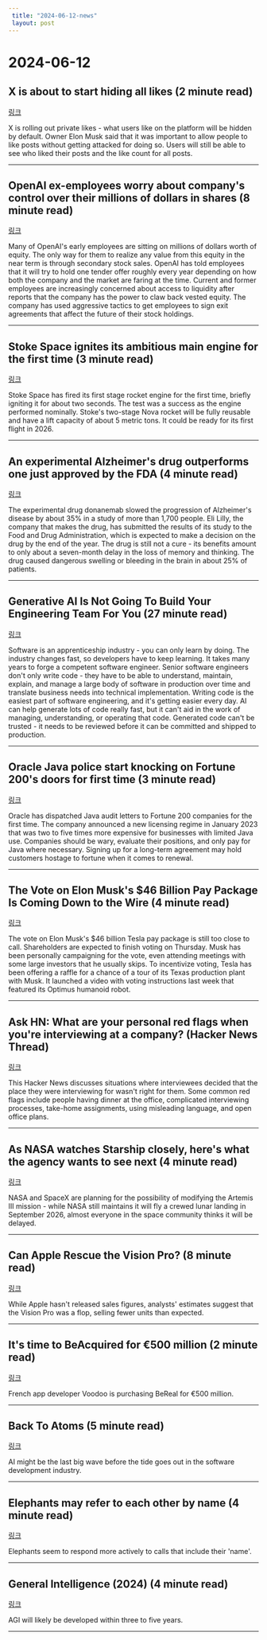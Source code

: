 ```yaml
---
 title: "2024-06-12-news"
 layout: post
---
```

<h1>2024-06-12</h1><h2>X is about to start hiding all likes (2 minute read)</h2><p><a href="https://www.theverge.com/2024/6/11/24176247/x-likes-hidden-private-rollout?utm_source=tldrnewsletter">링크</a>  </p><p>X is rolling out private likes - what users like on the platform will be hidden by default. Owner Elon Musk said that it was important to allow people to like posts without getting attacked for doing so. Users will still be able to see who liked their posts and the like count for all posts. </p><hr /><h2>OpenAI ex-employees worry about company's control over their millions of dollars in shares (8 minute read)</h2><p><a href="https://www.cnbc.com/2024/06/11/openai-insider-stock-sales-are-raising-concern-among-ex-employees-.html?utm_source=tldrnewsletter">링크</a>  </p><p>Many of OpenAI's early employees are sitting on millions of dollars worth of equity. The only way for them to realize any value from this equity in the near term is through secondary stock sales. OpenAI has told employees that it will try to hold one tender offer roughly every year depending on how both the company and the market are faring at the time. Current and former employees are increasingly concerned about access to liquidity after reports that the company has the power to claw back vested equity. The company has used aggressive tactics to get employees to sign exit agreements that affect the future of their stock holdings. </p><hr /><h2>Stoke Space ignites its ambitious main engine for the first time (3 minute read)</h2><p><a href="https://arstechnica.com/space/2024/06/stoke-space-ignites-its-ambitious-main-engine-for-the-first-time/?utm_source=tldrnewsletter">링크</a>  </p><p>Stoke Space has fired its first stage rocket engine for the first time, briefly igniting it for about two seconds. The test was a success as the engine performed nominally. Stoke's two-stage Nova rocket will be fully reusable and have a lift capacity of about 5 metric tons. It could be ready for its first flight in 2026. </p><hr /><h2>An experimental Alzheimer's drug outperforms one just approved by the FDA (4 minute read)</h2><p><a href="https://www.npr.org/sections/health-shots/2023/07/17/1188075646/donanemab-experimental-alzheimers-drug-outperforms-lecanemab-leqembi?utm_source=tldrnewsletter">링크</a>  </p><p>The experimental drug donanemab slowed the progression of Alzheimer's disease by about 35% in a study of more than 1,700 people. Eli Lilly, the company that makes the drug, has submitted the results of its study to the Food and Drug Administration, which is expected to make a decision on the drug by the end of the year. The drug is still not a cure - its benefits amount to only about a seven-month delay in the loss of memory and thinking. The drug caused dangerous swelling or bleeding in the brain in about 25% of patients. </p><hr /><h2>Generative AI Is Not Going To Build Your Engineering Team For You (27 minute read)</h2><p><a href="https://stackoverflow.blog/2024/06/10/generative-ai-is-not-going-to-build-your-engineering-team-for-you/?utm_source=tldrnewsletter">링크</a>  </p><p>Software is an apprenticeship industry - you can only learn by doing. The industry changes fast, so developers have to keep learning. It takes many years to forge a competent software engineer. Senior software engineers don't only write code - they have to be able to understand, maintain, explain, and manage a large body of software in production over time and translate business needs into technical implementation. Writing code is the easiest part of software engineering, and it's getting easier every day. AI can help generate lots of code really fast, but it can't aid in the work of managing, understanding, or operating that code. Generated code can't be trusted - it needs to be reviewed before it can be committed and shipped to production. </p><hr /><h2>Oracle Java police start knocking on Fortune 200's doors for first time (3 minute read)</h2><p><a href="https://www.theregister.com/2024/06/10/fortune_200_oracle_java_audit/?utm_source=tldrnewsletter">링크</a>  </p><p>Oracle has dispatched Java audit letters to Fortune 200 companies for the first time. The company announced a new licensing regime in January 2023 that was two to five times more expensive for businesses with limited Java use. Companies should be wary, evaluate their positions, and only pay for Java where necessary. Signing up for a long-term agreement may hold customers hostage to fortune when it comes to renewal. </p><hr /><h2>The Vote on Elon Musk's $46 Billion Pay Package Is Coming Down to the Wire (4 minute read)</h2><p><a href="https://www.wsj.com/business/c-suite/the-vote-on-elon-musks-46-billion-pay-package-is-coming-down-to-the-wire-70dd96eb?st=jmc1iutwgj7pogg&amp;reflink=desktopwebshare_permalink&amp;utm_source=tldrnewsletter">링크</a>  </p><p>The vote on Elon Musk's $46 billion Tesla pay package is still too close to call. Shareholders are expected to finish voting on Thursday. Musk has been personally campaigning for the vote, even attending meetings with some large investors that he usually skips. To incentivize voting, Tesla has been offering a raffle for a chance of a tour of its Texas production plant with Musk. It launched a video with voting instructions last week that featured its Optimus humanoid robot. </p><hr /><h2>Ask HN: What are your personal red flags when you're interviewing at a company? (Hacker News Thread)</h2><p><a href="https://news.ycombinator.com/item?id=40649536&amp;utm_source=tldrnewsletter">링크</a>  </p><p>This Hacker News discusses situations where interviewees decided that the place they were interviewing for wasn't right for them. Some common red flags include people having dinner at the office, complicated interviewing processes, take-home assignments, using misleading language, and open office plans. </p><hr /><h2>As NASA watches Starship closely, here's what the agency wants to see next (4 minute read)</h2><p><a href="https://arstechnica.com/space/2024/06/as-nasa-watches-starship-closely-heres-what-the-agency-wants-to-see-next/?utm_source=tldrnewsletter">링크</a>  </p><p>NASA and SpaceX are planning for the possibility of modifying the Artemis III mission - while NASA still maintains it will fly a crewed lunar landing in September 2026, almost everyone in the space community thinks it will be delayed. </p><hr /><h2>Can Apple Rescue the Vision Pro? (8 minute read)</h2><p><a href="https://www.nytimes.com/2024/06/11/technology/apple-vision-pro-needs.html?unlocked_article_code=1.zE0.u6-d.n7a0la9zLw8l&amp;smid=url-share&amp;utm_source=tldrnewsletter">링크</a>  </p><p>While Apple hasn't released sales figures, analysts' estimates suggest that the Vision Pro was a flop, selling fewer units than expected. </p><hr /><h2>It's time to BeAcquired for €500 million (2 minute read)</h2><p><a href="https://www.theverge.com/2024/6/11/24176333/bereal-acquired-500-million-voodoo?utm_source=tldrnewsletter">링크</a>  </p><p>French app developer Voodoo is purchasing BeReal for €500 million. </p><hr /><h2>Back To Atoms (5 minute read)</h2><p><a href="https://carllippert.com/back-to-atoms/?utm_source=tldrnewsletter">링크</a>  </p><p>AI might be the last big wave before the tide goes out in the software development industry. </p><hr /><h2>Elephants may refer to each other by name (4 minute read)</h2><p><a href="https://arstechnica.com/science/2024/06/elephants-may-refer-to-each-other-by-name/?utm_source=tldrnewsletter">링크</a>  </p><p>Elephants seem to respond more actively to calls that include their 'name'. </p><hr /><h2>General Intelligence (2024) (4 minute read)</h2><p><a href="https://nonint.com/2024/06/03/general-intelligence-2024/?utm_source=tldrnewsletter">링크</a>  </p><p>AGI will likely be developed within three to five years. </p><hr />